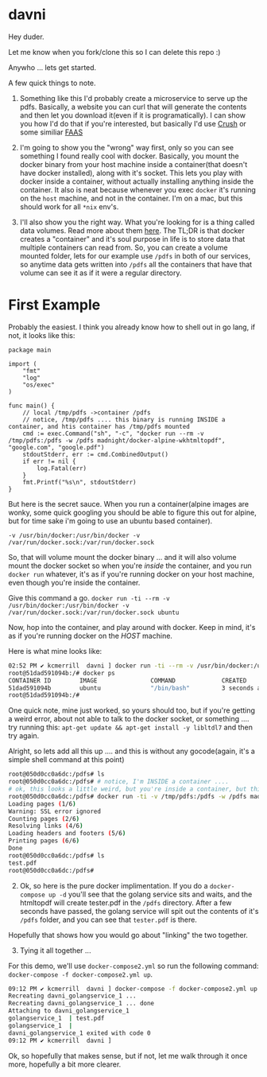 # davni

Hey duder. 

Let me know when you fork/clone this so I can delete this repo :)

Anywho ... lets get started. 

A few quick things to note. 

1. Something like this I'd probably create a microservice to serve up the pdfs. Basically, a website you can curl that will generate the contents and then let you download it(even if it is programatically). I can show you how I'd do that if you're interested, but basically I'd use [Crush](https://github.com/kcmerrill/crush) or some similiar [FAAS](https://github.com/search?utf8=%E2%9C%93&q=faas&type=)


2. I'm going to show you the "wrong" way first, only so you can see something I found really cool with docker. Basically, you mount the docker binary from your host machine inside a container(that doesn't have docker installed), along with it's socket. This lets you play with docker inside a container, without actually installing anything inside the container. It also is neat because whenever you exec `docker` it's running on the `host` machine, and not in the container. I'm on a mac, but this should work for all `*nix` env's. 

3. I'll also show you the right way. What you're looking for is a thing called data volumes. Read more about them [here](https://docs.docker.com/engine/admin/volumes/volumes/#create-and-manage-volumes). The TL;DR is that docker creates a "container" and it's soul purpose in life is to store data that multiple containers can read from. So, you can create a volume mounted folder, lets for our example use `/pdfs` in both of our services, so anytime data gets written into `/pdfs` all the containers that have that volume can see it as if it were a regular directory. 

# First Example

Probably the easiest. I think you already know how to shell out in go lang, if not, it looks like this:

```golang
package main

import (
	"fmt"
	"log"
	"os/exec"
)

func main() {
    // local /tmp/pdfs ->container /pdfs
    // notice, /tmp/pdfs .... this binary is running INSIDE a container, and htis container has /tmp/pdfs mounted
	cmd := exec.Command("sh", "-c", "docker run --rm -v /tmp/pdfs:/pdfs -w /pdfs madnight/docker-alpine-wkhtmltopdf", "google.com", "google.pdf")
	stdoutStderr, err := cmd.CombinedOutput()
	if err != nil {
		log.Fatal(err)
	}
	fmt.Printf("%s\n", stdoutStderr)
}
```

But here is the secret sauce. When you run a container(alpine images are wonky, some quick googling you should be able to figure this out for alpine, but for time sake i'm going to use an ubuntu based container).

```-v /usr/bin/docker:/usr/bin/docker -v /var/run/docker.sock:/var/run/docker.sock```

So, that will volume mount the docker binary ... and it will also volume mount the docker socket so when you're _inside_ the container, and you run `docker run` whatever, it's as if you're running docker on your host machine, even though you're inside the container. 

Give this command a go. 
```docker run -ti --rm -v /usr/bin/docker:/usr/bin/docker -v /var/run/docker.sock:/var/run/docker.sock ubuntu```

Now, hop into the container, and play around with docker. Keep in mind, it's as if you're running docker on the _HOST_ machine. 

Here is what mine looks like:

```sh
02:52 PM ✔ kcmerrill  davni ] docker run -ti --rm -v /usr/bin/docker:/usr/bin/docker -v /var/run/docker.sock:/var/run/docker.sock ubuntu
root@51dad591094b:/# docker ps
CONTAINER ID        IMAGE               COMMAND             CREATED             STATUS              PORTS               NAMES
51dad591094b        ubuntu              "/bin/bash"         3 seconds ago       Up 3 seconds                            hopeful_lichterman
root@51dad591094b:/#
```

One quick note, mine just worked, so yours should too, but if you're getting a weird error, about not able to talk to the docker socket, or something .... try running this: `apt-get update && apt-get install -y libltdl7` and then try again.

Alright, so lets add all this up .... and this is without any gocode(again, it's a simple shell command at this point)

```sh
root@050d0cc0a6dc:/pdfs# ls
root@050d0cc0a6dc:/pdfs# # notice, I'm INSIDE a container .... 
# ok, this looks a little weird, but you're inside a container, but this command gets run ON THE HOST, hence the /tmp/pdf 
root@050d0cc0a6dc:/pdfs# docker run -ti -v /tmp/pdfs:/pdfs -w /pdfs madnight/docker-alpine-wkhtmltopdf google.com test.pdf
Loading pages (1/6)
Warning: SSL error ignored
Counting pages (2/6)
Resolving links (4/6)
Loading headers and footers (5/6)
Printing pages (6/6)
Done
root@050d0cc0a6dc:/pdfs# ls
test.pdf
root@050d0cc0a6dc:/pdfs#
```

2. Ok, so here is the pure docker implimentation. If you do a `docker-compose up -d` you'll see that the golang service sits and waits, and the htmltopdf will create tester.pdf in the `/pdfs` directory. After a few seconds have passed, the golang service will spit out the contents of it's `/pdfs` folder, and you can see that `tester.pdf` is there. 

Hopefully that shows how you would go about "linking" the two together. 

3. Tying it all together ... 

For this demo, we'll use `docker-compose2.yml` so run the following command: `docker-compose -f docker-compose2.yml up`.

```sh
09:12 PM ✔ kcmerrill  davni ] docker-compose -f docker-compose2.yml up
Recreating davni_golangservice_1 ...
Recreating davni_golangservice_1 ... done
Attaching to davni_golangservice_1
golangservice_1  | test.pdf
golangservice_1  |
davni_golangservice_1 exited with code 0
09:12 PM ✔ kcmerrill  davni ]
```

Ok, so hopefully that makes sense, but if not, let me walk through it once more, hopefully a bit more clearer.

